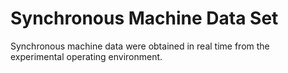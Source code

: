# Synchronous Machine Data Set
 Synchronous machine data were obtained in real time from the experimental operating environment.
